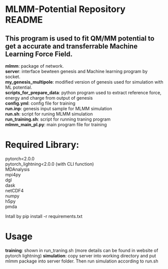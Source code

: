 # MLMM-Potential Repository README

## This program is used to fit QM/MM potential to get a accurate and transferrable Machine Learning Force Field. 

**mlmm**: package of network.  
**server**: interface bewteen genesis and Machine learning program by socket.  
**my_genesis_multipole**: modified version of genesis used for simulation with ML potential.  
**scripts_for_prepare_data**: python program used to extract reference force, energy and charge from output of genesis  
**config.yml**: config file for training  
**run.inp**: genesis input sample for MLMM simulation  
**run.sh**: script for runing MLMM simulation  
**run_training.sh**: script for running traning program  
**mlmm_main_pl.py**: main program file for training  

# Required Library:
pytorch<2.0.0  
pytorch_lightning<2.0.0 (with CLI function)    
MDAnalysis  
mpi4py  
dgl  
dask  
netCDF4  
numpy  
h5py  
pmda  

Intall by pip install -r requirements.txt

# Usage
**training**: shown in run_traning.sh (more details can be found in website of pytorch lightning)
**simulation**: copy server into working directory and put mlmm package into server folder. Then run simulation according to run.sh
